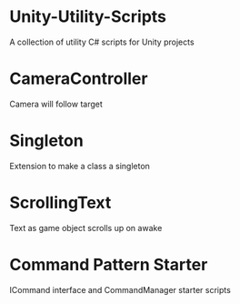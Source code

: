 # Unity-Utility-Scripts
 A collection of utility C# scripts for Unity projects

# CameraController
 Camera will follow target

# Singleton
 Extension to make a class a singleton

# ScrollingText
 Text as game object scrolls up on awake

# Command Pattern Starter
 ICommand interface and CommandManager starter scripts